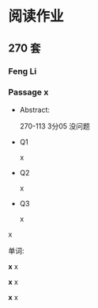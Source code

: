 # 阅读作业

## 270 套

### Feng Li

### Passage x

- Abstract:

  270-113 3分05 没问题

- Q1

  x

- Q2

  x

- Q3

  x

x

单词:

**x** x

**x** x

**x** x